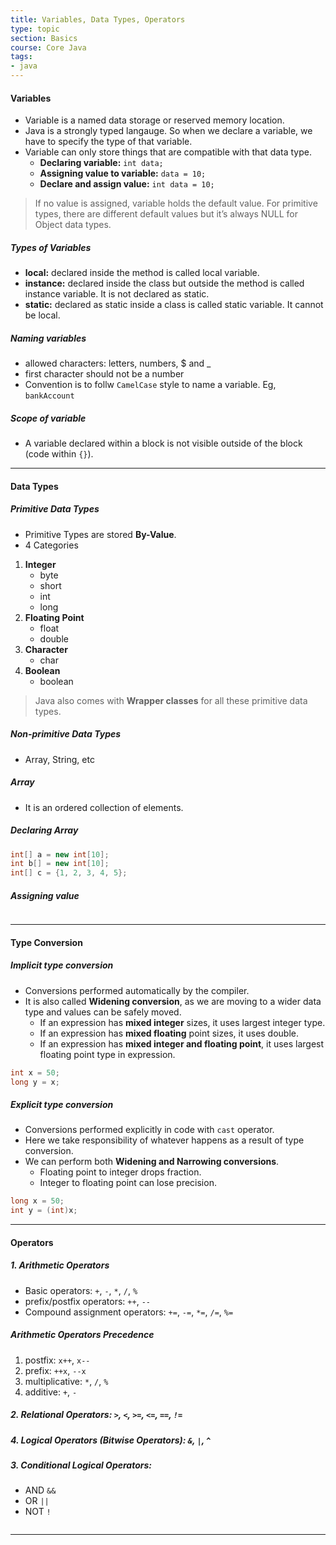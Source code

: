 ```yaml
---
title: Variables, Data Types, Operators
type: topic
section: Basics
course: Core Java
tags:
- java
---
```

#### Variables
- Variable is a named data storage or reserved memory location.
- Java is a strongly typed langauge. So when we declare a variable, we have to specify the type of that variable.
- Variable can only store things that are compatible with that data type.
  - **Declaring variable:** `int data;`
  - **Assigning value to variable:** `data = 10;`
  - **Declare and assign value:** `int data = 10;`

> If no value is assigned, variable holds the default value. For primitive types, there are different default values but it’s always NULL for Object data types.

##### Types of Variables
- **local:** declared inside the method is called local variable.
- **instance:** declared inside the class but outside the method is called instance variable. It is not declared as static.
- **static:** declared as static inside a class is called static variable. It cannot be local.


##### Naming variables
- allowed characters: letters, numbers, $ and _
- first character should not be a number
- Convention is to follw `CamelCase` style to name a variable. Eg, `bankAccount`

##### Scope of variable
- A variable declared within a block is not visible outside of the block (code within `{}`).


---
#### Data Types
##### Primitive Data Types
- Primitive Types are stored **By-Value**.
- 4 Categories
1. **Integer**
    - byte
    - short
    - int
    - long
2. **Floating Point**
    - float
    - double
3. **Character**
    - char
4. **Boolean**
    - boolean

> Java also comes with **Wrapper classes** for all these primitive data types.

##### Non-primitive Data Types
- Array, String, etc

##### Array
- It is an ordered collection of elements.

##### Declaring Array
```java
int[] a = new int[10];
int b[] = new int[10];
int[] c = {1, 2, 3, 4, 5};
```

##### Assigning value
```java
```


---
#### Type Conversion
##### Implicit type conversion
- Conversions performed automatically by the compiler.
- It is also called **Widening conversion**, as we are moving to a wider data type and values can be safely moved.
  - If an expression has **mixed integer** sizes, it uses largest integer type.
  - If an expression has **mixed floating** point sizes, it uses double.
  - If an expression has **mixed integer and floating point**, it uses largest floating point type in expression.

```java
int x = 50;
long y = x;
```

##### Explicit type conversion
- Conversions performed explicitly in code with `cast` operator.
- Here we take responsibility of whatever happens as a result of type conversion.
- We can perform both **Widening and Narrowing conversions**.
  - Floating point to integer drops fraction.
  - Integer to floating point can lose precision.
  
```java
long x = 50;
int y = (int)x;
```
---
#### Operators

##### 1. Arithmetic Operators
- Basic operators: `+`, `-`, `*`, `/`, `%`
- prefix/postfix operators: `++`, `--`
- Compound assignment operators: `+=`, `-=`, `*=`, `/=`, `%=`

##### Arithmetic Operators Precedence
1. postfix: `x++`, `x--`
2. prefix: `++x`, `--x`
3. multiplicative: `*`, `/`, `%`
4. additive: `+`, `-`

##### 2. Relational Operators: `>`, `<`, `>=`, `<=`, `==`, `!=`

##### 4. Logical Operators (Bitwise Operators): `&`, `|`, `^`

##### 3. Conditional Logical Operators:
- AND `&&`
- OR `||`
- NOT `!`

```java

```
---